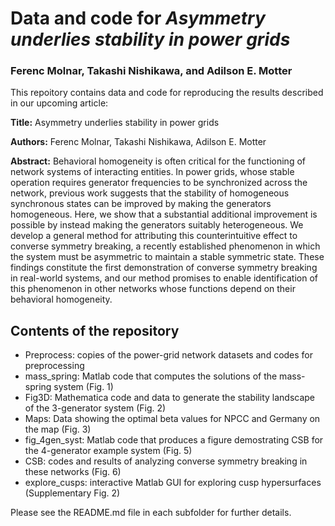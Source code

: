 # Data and code for *Asymmetry underlies stability in power grids*
### Ferenc Molnar, Takashi Nishikawa, and Adilson E. Motter

This repoitory contains data and code for reproducing the results described in our upcoming article:

**Title:** Asymmetry underlies stability in power grids

**Authors:** Ferenc Molnar, Takashi Nishikawa, Adilson E. Motter

**Abstract:**
Behavioral homogeneity is often critical for the functioning of network systems
of interacting entities. In power grids, whose stable operation requires
generator frequencies to be synchronized across the network, previous work
suggests that the stability of homogeneous synchronous states can be improved
by making the generators homogeneous. Here, we show that a substantial additional
improvement is possible by instead making the generators suitably
heterogeneous. We develop a general method for attributing this counterintuitive
effect to converse symmetry breaking, a recently established phenomenon
in which the system must be asymmetric to maintain a stable symmetric state.
These findings constitute the first demonstration of converse symmetry breaking
in real-world systems, and our method promises to enable identification of
this phenomenon in other networks whose functions depend on their behavioral
homogeneity.

## Contents of the repository
- Preprocess: copies of the power-grid network datasets and codes for preprocessing
- mass_spring: Matlab code that computes the solutions of the mass-spring system (Fig. 1)
- Fig3D: Mathematica code and data to generate the stability landscape of the 3-generator system (Fig. 2)
- Maps: Data showing the optimal beta values for NPCC and Germany on the map (Fig. 3)
- fig_4gen_syst: Matlab code that produces a figure demostrating CSB for the 4-generator example system (Fig. 5)
- CSB: codes and results of analyzing converse symmetry breaking in these networks (Fig. 6)
- explore_cusps: interactive Matlab GUI for exploring cusp hypersurfaces (Supplementary Fig. 2)

Please see the README.md file in each subfolder for further details.
